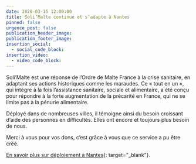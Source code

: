 ```yaml
---
date: 2020-03-15 12:00:00
title: Soli’Malte continue et s’adapte à Nantes
pinned: false
urgence_post: false
publication_header_image:
publication_footer_image:
insertion_social:
  - social_code_block:
insertion_video:
  - video_code_block:
---
```


Soli’Malte est une r&eacute;ponse de l’Ordre de Malte France &agrave; la crise sanitaire, en adaptant ses actions historiques comme les maraudes. Ce &laquo; tout en un &raquo;, qui int&egrave;gre &agrave; la fois l’assistance sanitaire, sociale et alimentaire, a &eacute;t&eacute; con&ccedil;u pour r&eacute;pondre &agrave; la forte augmentation de la pr&eacute;carit&eacute; en France, qui ne se limite pas &agrave; la p&eacute;nurie alimentaire.

D&eacute;ploy&eacute; dans de nombreuses villes, il t&eacute;moigne ainsi du besoin croissant d’aide des personnes en difficult&eacute;s. Elles ont encore et toujours plus besoin de nous.

Merci &agrave; vous pour vos dons, c’est gr&acirc;ce &agrave; vous que ce service a pu &ecirc;tre cr&eacute;&eacute;.

[En savoir plus sur d&eacute;ploiement &agrave; Nantes](https://www.breizh-info.com/2020/05/07/143176/precarite-maraudes-lordre-de-malte-france-lance-solimalte-a-nantes/){: target="_blank"}.